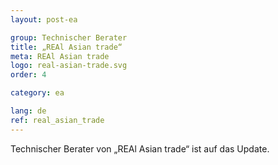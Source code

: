```yaml
---
layout: post-ea

group: Technischer Berater
title: „REAl Asian trade“
meta: REAl Asian trade
logo: real-asian-trade.svg
order: 4

category: ea

lang: de
ref: real_asian_trade
---
```


Technischer Berater von „REAl Asian trade“ ist auf das Update.
